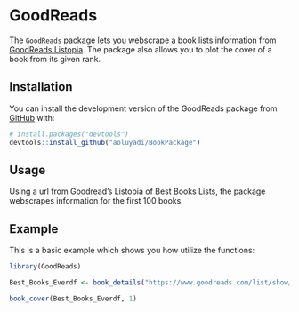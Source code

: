 
<!-- README.md is generated from README.Rmd. Please edit that file -->

# GoodReads

<!-- badges: start -->
<!-- badges: end -->

The `GoodReads` package lets you webscrape a book lists information from
[GoodReads Listopia](https://www.goodreads.com/list/tag/best). The
package also allows you to plot the cover of a book from its given rank.

## Installation

You can install the development version of the GoodReads package from
[GitHub](https://github.com/) with:

``` r
# install.packages("devtools")
devtools::install_github("aoluyadi/BookPackage")
```

## Usage

Using a url from Goodread’s Listopia of Best Books Lists, the package
webscrapes information for the first 100 books.

## Example

This is a basic example which shows you how utilize the functions:

``` r
library(GoodReads)

Best_Books_Everdf <- book_details("https://www.goodreads.com/list/show/1.Best_Books_Ever")

book_cover(Best_Books_Everdf, 1)
```
